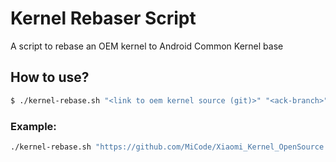 # Kernel Rebaser Script
A script to rebase an OEM kernel to Android Common Kernel base

## How to use?
```bash
$ ./kernel-rebase.sh "<link to oem kernel source (git)>" "<ack-branch>"
```

### Example:
```bash
./kernel-rebase.sh "https://github.com/MiCode/Xiaomi_Kernel_OpenSource.git -b bsp-duchamp-u-oss" "android14-6.1"
```

